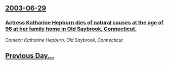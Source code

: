 ## [2003-06-29](/news/2003/06/29/index.md)

### [ Actress Katharine Hepburn dies of natural causes at the age of 96 at her family home in Old Saybrook, Connecticut.](/news/2003/06/29/actress-katharine-hepburn-dies-of-natural-causes-at-the-age-of-96-at-her-family-home-in-old-saybrook-connecticut.md)
_Context: Katharine Hepburn, Old Saybrook, Connecticut_

## [Previous Day...](/news/2003/06/28/index.md)

